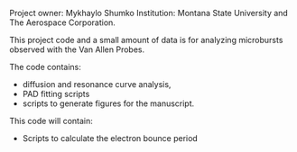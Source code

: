 Project owner: Mykhaylo Shumko
Institution: Montana State University and The Aerospace Corporation.

This project code and a small amount of data is for analyzing microbursts observed with the Van Allen Probes.

The code contains:
- diffusion and resonance curve analysis, 
- PAD fitting scripts
- scripts to generate figures for the manuscript.

This code will contain:
- Scripts to calculate the electron bounce period
